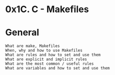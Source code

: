 # 0x1C. C - Makefiles

#	General
	What are make, Makefiles
	When, why and how to use Makefiles
	What are rules and how to set and use them
	What are explicit and implicit rules
	What are the most common / useful rules
	What are variables and how to set and use them

